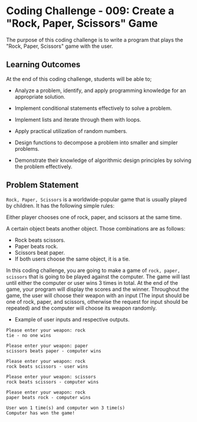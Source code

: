 # Coding Challenge - 009: Create a "Rock, Paper, Scissors" Game

The purpose of this coding challenge is to write a program that plays the "Rock, Paper, Scissors" game with the user.

## Learning Outcomes

At the end of this coding challenge, students will be able to;

- Analyze a problem, identify, and apply programming knowledge for an appropriate solution.

- Implement conditional statements effectively to solve a problem.

- Implement lists and iterate through them with loops.

- Apply practical utilization of random numbers.

- Design functions to decompose a problem into smaller and simpler problems.

- Demonstrate their knowledge of algorithmic design principles by solving the problem effectively.

## Problem Statement

`Rock, Paper, Scissors` is a worldwide-popular game that is usually played by children. It has the following simple rules:

Either player chooses one of rock, paper, and scissors at the same time.

A certain object beats another object. Those combinations are as follows:

- Rock beats scissors.
- Paper beats rock.
- Scissors beat paper.
- If both users choose the same object, it is a tie.

In this coding challenge, you are going to make a game of `rock, paper, scissors` that is going to be played against the computer. The game will last until either the computer or user wins 3 times in total. At the end of the game, your program will display the scores and the winner. Throughout the game, the user will choose their weapon with an input (The input should be one of rock, paper, and scissors, otherwise the request for input should be repeated) and the computer will choose its weapon randomly.

- Example of user inputs and respective outputs.

```text
Please enter your weapon: rock
tie - no one wins

Please enter your weapon: paper
scissors beats paper - computer wins

Please enter your weapon: rock
rock beats scissors - user wins

Please enter your weapon: scissors
rock beats scissors - computer wins

Please enter your weapon: rock
paper beats rock - computer wins

User won 1 time(s) and computer won 3 time(s)
Computer has won the game!
```
